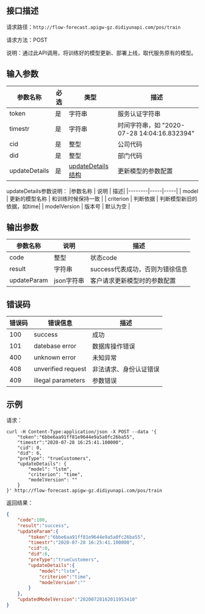 ## 接口描述
请求路径：`http://flow-forecast.apigw-gz.didiyunapi.com/pos/train`

请求方法：POST

说明：通过此API调用，将训练好的模型更新、部署上线，取代服务原有的模型。

## 输入参数
|参数名称 | 必选 | 类型 | 描述|
|--------|-----|-----|-----|
| token | 是 | 字符串| 服务认证字符串|
| timestr | 是 | 字符串 | 时间字符串，如 "2020-07-28 14:04:16.832394" |
| cid | 是 | 整型 | 公司代码 |
| did | 是 | 整型 | 部门代码 |
| updateDetails | 是 | [updateDetails结构](#Cards) | 更新模型的参数配置|

<span id="Cards"></span>
updateDetails参数说明：
|参数名称 | 说明 | 描述|
|--------|-----|-----|
| model | 更新的模型名称 | 和训练时候保持一致 |
| criterion | 判断依据 | 判断模型新旧的依据，如time|
| modelVersion | 版本号 | 默认为空 |

## 输出参数
|参数名称 | 说明 | 描述|
|--------|-----|-----|
| code | 整型 | 状态code |
| result | 字符串 | success代表成功，否则为错徐信息|
| updateParam | json字符串 | 客户请求更新模型时的参数配置 |

## 错误码
| 错误码 | 错误信息 | 描述 |
|--------|-----|-----|
| 100 | success | 成功 |
| 101 | datebase error | 数据库操作错误|
| 400 | unknown error | 未知异常 |
| 408 | unverified request | 非法请求、身份认证错误 |
| 409 | illegal parameters | 参数错误 |

## 示例
请求：
```shell
curl -H Content-Type:application/json -X POST --data '{
	"token":"6bbe6aa91ff81e9644e9a5a0fc26ba55",
	"timestr":"2020-07-28 16:25:41.100000",
	"cid": 0,
	"did": 6,
	"preType": "trueCustomers",
	"updateDetails": {
		"model": "lstm",
		"criterion": "time",
		"modelVersion": ""
	}
}' http://flow-forecast.apigw-gz.didiyunapi.com/pos/train
```
返回结果：
```json
{
    "code":100,
    "result":"success",
    "updateParam":{
        "token":"6bbe6aa91ff81e9644e9a5a0fc26ba55",
        "timestr":"2020-07-28 16:25:41.100000",
        "cid":0,
        "did":6,
        "preType":"trueCustomers",
        "updateDetails":{
            "model":"lstm",
            "criterion":"time",
            "modelVersion":""
        }
    },
    "updatedModelVersion":"20200728162011953410"
}
```
